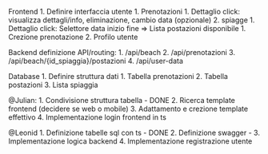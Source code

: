 
Frontend
	1. Definire interfaccia utente
		1. Prenotazioni
			1. Dettaglio click: visualizza dettagli/info, eliminazione, cambio data (opzionale)
		2. spiagge 
			1. Dettaglio click: Selettore data inizio fine => Lista postazioni disponibile
				1. Crezione prenotazione
	2. Profilo utente

Backend definizione API/routing:
	1. /api/beach
	2. /api/prenotazioni
	3. /api/beach/{id_spiaggia}/postazioni
	4. /api/user-data

Database
	1. Definire struttura dati
		1. Tabella prenotazioni
		2. Tabella postazioni
		3. Lista spiaggia

@Julian:
	1. Condivisione struttura tabella - DONE
	2. Ricerca template frontend (decidere se web o mobile)
	3. Adattamento e crezione template effettivo
	4. Implementazione login frontend in ts

@Leonid
	1. Definizione tabelle sql con ts - DONE
	2. Definizione swagger - 
	3. Implementazione logica backend
	4. Implementazione registrazione utente